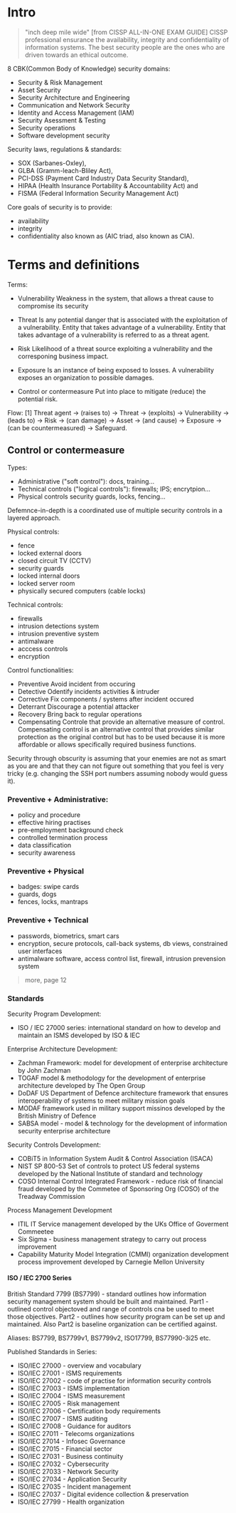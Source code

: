 # Intro
> "inch deep mile wide"
> [from CISSP ALL-IN-ONE EXAM GUIDE]
CISSP professional ensurance the availability, integrity and confidentiality of information systems.
The best security people are the ones who are driven towards an ethical outcome.

8 CBK(Common Body of Knowledge) security domains:
- Security & Risk Management
- Asset Security
- Security Architecture and Engineering
- Communication and Network Security
- Identity and Access Management (IAM)
- Security Asessment & Testing
- Security operations
- Software development security

Security laws, regulations & standards: 
- SOX (Sarbanes-Oxley), 
- GLBA (Gramm-leach-Bliley Act), 
- PCI-DSS (Payment Card Industry Data Security Standard), 
- HIPAA (Health Insurance Portability & Accountability Act) and 
- FISMA (Federal Information Security Management Act)

Core goals of security is to provide:
- availability
- integrity
- confidentiality 
also known as (AIC triad, also known as CIA).

# Terms and definitions
Terms:
- Vulnerability
Weakness in the system, that allows a threat cause to compromise its security

- Threat 
Is any potential danger that is associated with the exploitation of a vulnerability. Entity that takes advantage of a vulnerability. Entity that takes advantage of a vulnerability is referred to as a threat agent.

- Risk
Likelihood of a threat source exploiting a vulnerability and the corresponing business impact.

- Exposure
Is an instance of being exposed to losses. A vulnerability exposes an organization to possible damages.

- Control or contermeasure
Put into place to mitigate (reduce) the potential risk.

Flow:
[1] Threat agent -> (raises to) -> Threat -> (exploits) -> Vulnerability -> (leads to) -> Risk -> (can damage) -> Asset -> (and cause) -> Exposure -> (can be countermeasured) -> Safeguard.


## Control or contermeasure
Types:
- Administrative ("soft control"): docs, training...
- Technical controls ("logical controls"): firewalls; IPS; encrytpion...
- Physical controls security guards, locks, fencing...

Defemnce-in-depth is a coordinated use of multiple security controls in a layered approach.

Physical controls:
- fence
- locked external doors
- closed circuit TV (CCTV)
- security guards
- locked internal doors
- locked server room
- physically secured computers (cable locks)

Technical controls:
- firewalls
- intrusion detections system
- intrusion preventive system
- antimalware
- acccess controls
- encryption

Control functionalities:
- Preventive 
Avoid incident from occuring
- Detective
Odentify incidents activities & intruder
- Corrective 
Fix components / systems after incident occured
- Deterrant
Discourage a potential attacker
- Recovery
Bring back to regular operations
- Compensating
Controle that provide an alternative measure of control. Compensating control is an alternative control that provides similar protection as the original control but has to be used because it is more affordable or allows specifically required business functions.

Security through obscurity is assuming that your enemies are not as smart as you are and that they can not figure out something that you feel is very tricky (e.g. changing the SSH port numbers assuming nobody would guess it).


### Preventive + Administrative:
- policy and procedure
- effective hiring practises
- pre-employment background check
- controlled termination process
- data classification
- security awareness

### Preventive + Physical
- badges: swipe cards
- guards, dogs
- fences, locks, mantraps

### Preventive + Technical
- passwords, biometrics, smart cars
- encryption, secure protocols, call-back systems, db views, constrained user interfaces
- antimalware software, access control list, firewall, intrusion prevension system

> more, page 12

### Standards
Security Program Development:
- ISO / IEC 27000 series: international standard on how to develop and maintain an ISMS developed by ISO & IEC

Enterprise Architecture Development:
- Zachman Framework: model for development of enterprise architecture by John Zachman
- TOGAF model & methodology for the development of enterprise architecture developed by The Open Group
- DoDAF US Department of Defence architecture framework that ensures interoperability of systems to meet military mission goals
- MODAF framework used in military support missinos developed by the British Ministry of Defence
- SABSA model - model & technology for the development of information security enterprise architecture

Security Controls Development:
- COBiT5 in Information System Audit & Control Association (ISACA)
- NIST SP 800-53 Set of controls to protect US federal systems developed by the National Institute of standard and technology
- COSO Internal Control Integrated Framework - reduce risk of financial fraud developed by the Commetee of Sponsoring Org (COSO) of the Treadway Commission

Process Management Development
- ITIL IT Service management developed by the UKs Office of Goverment Commeetee
- Six Sigma - business management strategy to carry out process improvement
- Capability Maturity Model Integration (CMMI) organization development process improvement developed by Carnegie Mellon University

#### ISO / IEC 2700 Series
British Standard 7799 (BS7799) - standard outlines how information security management system should be built and maintained.
Part1 - outlined control objectoved and range of controls cna be used to meet those objectives.
Part2 - outlines how security program can be set up and maintained. Also Part2 is baseline organization can be certified against.

Aliases: BS7799, BS7799v1, BS7799v2, ISO17799, BS77990-3i25 etc.

Published Standards in Series:
- ISO/IEC 27000 - overview and vocabulary
- ISO/IEC 27001 - ISMS requirements
- ISO/IEC 27002 - code of practise for information security controls
- ISO/IEC 27003 - ISMS implementation
- ISO/IEC 27004 - ISMS measurement
- ISO/IEC 27005 - Risk management
- ISO/IEC 27006 - Certification body requirements
- ISO/IEC 27007 - ISMS auditing
- ISO/IEC 27008 - Guidance for auditors
- ISO/IEC 27011 - Telecoms organizations
- ISO/IEC 27014 - Infosec Governance
- ISO/IEC 27015 - Financial sector
- ISO/IEC 27031 - Business continuity
- ISO/IEC 27032 - Cybersecurity
- ISO/IEC 27033 - Network Security
- ISO/IEC 27034 - Application Security
- ISO/IEC 27035 - Incident management
- ISO/IEC 27037 - Digital evidence collection & preservation
- ISO/IEC 27799 - Health organization

